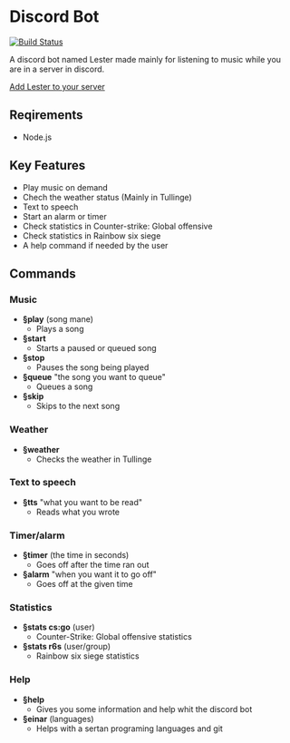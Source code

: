 # Discord Bot
[![Build Status](https://travis-ci.com/tullinge/booking.svg?branch=master)](https://travis-ci.com/Tullingemarcus/Discord_bot)

A discord bot named Lester made mainly for listening to music while you are in a server in discord.

[Add Lester to your server](link)

## Reqirements
- Node.js
## Key Features
- Play music on demand 
- Chech the weather status (Mainly in Tullinge)
- Text to speech
- Start an alarm or timer
- Check statistics in Counter-strike: Global offensive
- Check statistics in Rainbow six siege
- A help command if needed by the user
## Commands
### Music
  - **§play** (song mane)
    - Plays a song
  - **§start** 
    - Starts a paused or queued song
  - **§stop** 
    - Pauses the song being played
  - **§queue** "the song you want to queue"
    - Queues a song
  - **§skip** 
    - Skips to the next song
### Weather
  - **§weather**
    - Checks the weather in Tullinge
### Text to speech
  - **§tts** "what you want to be read"
    - Reads what you wrote
### Timer/alarm
  - **§timer** (the time in seconds)
    - Goes off after the time ran out
  - **§alarm** "when you want it to go off"
    - Goes off at the given time
### Statistics
  - **§stats cs:go** (user)
    - Counter-Strike: Global offensive statistics
  - **§stats r6s** (user/group)
    - Rainbow six siege statistics
### Help
  - **§help**
    - Gives you some information and help whit the discord bot
  - **§einar** (languages)
    - Helps with a sertan programing languages and git

